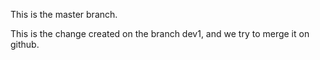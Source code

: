 This is the master branch.

This is the change created on the branch dev1, and we try to merge it on github.